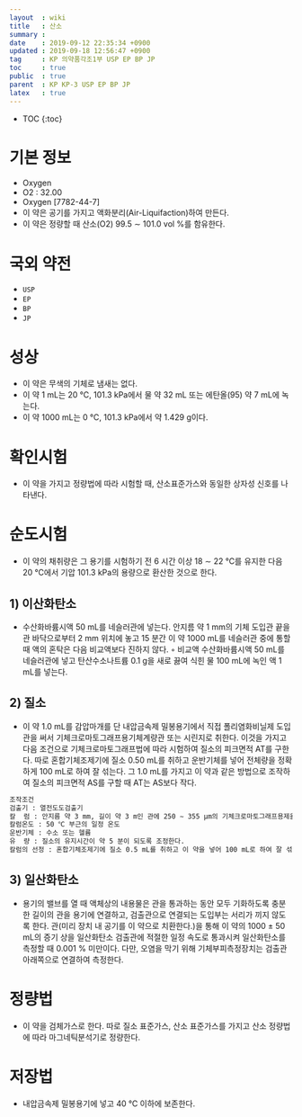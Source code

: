 ```yaml
---
layout  : wiki
title   : 산소
summary : 
date    : 2019-09-12 22:35:34 +0900
updated : 2019-09-18 12:56:47 +0900
tag     : KP 의약품각조1부 USP EP BP JP
toc     : true
public  : true
parent  : KP KP-3 USP EP BP JP
latex   : true
---
```

* TOC
{:toc}

# 기본 정보

* Oxygen
* O2 : 32.00
* Oxygen [7782-44-7]
* 이 약은 공기를 가지고 액화분리(Air-Liquifaction)하여 만든다.
* 이 약은 정량할 때 산소(O2) 99.5 ∼ 101.0 vol %를 함유한다.

# 국외 약전

* ` USP `
* ` EP `
* ` BP `
* ` JP `

# 성상

* 이 약은 무색의 기체로 냄새는 없다.
* 이 약 1 mL는 20 ℃, 101.3 kPa에서 물 약 32 mL 또는 에탄올(95) 약 7 mL에 녹는다.
* 이 약 1000 mL는 0 ℃, 101.3 kPa에서 약 1.429 g이다.

# 확인시험

* 이 약을 가지고 정량법에 따라 시험할 때, 산소표준가스와 동일한 상자성 신호를 나타낸다.

# 순도시험

* 이 약의 채취량은 그 용기를 시험하기 전 6 시간 이상 18 ∼ 22 ℃를 유지한 다음 20 ℃에서 기압 101.3 kPa의 용량으로 환산한 것으로 한다.

## 1) 이산화탄소

* 수산화바륨시액 50 mL를 네슬러관에 넣는다.  안지름 약 1 mm의 기체 도입관 끝을 관 바닥으로부터 2 mm 위치에 놓고 15 분간 이 약 1000 mL를 네슬러관 중에 통할 때 액의 혼탁은 다음 비교액보다 진하지 않다.
◦ 비교액  수산화바륨시액 50 mL를 네슬러관에 넣고 탄산수소나트륨 0.1 g을 새로 끓여 식힌 물 100 mL에 녹인 액 1 mL를 넣는다.

## 2) 질소

* 이 약 1.0 mL를 감압마개를 단 내압금속제 밀봉용기에서 직접 폴리염화비닐제 도입관을 써서 기체크로마토그래프용기체계량관 또는 시린지로 취한다. 이것을 가지고 다음 조건으로 기체크로마토그래프법에 따라 시험하여 질소의 피크면적 AT를 구한다. 따로 혼합기체조제기에 질소 0.50 mL를 취하고 운반기체를 넣어 전체량을 정확하게 100 mL로 하여 잘 섞는다. 그 1.0 mL를 가지고 이 약과 같은 방법으로 조작하여 질소의 피크면적 AS를 구할 때 AT는 AS보다 작다.
```sh
조작조건
검출기 : 열전도도검출기
칼  럼 : 안지름 약 3 mm, 길이 약 3 m인 관에 250 ∼ 355 μm의 기체크로마토그래프용제올라이트 (공경 0.5 nm)를 충전한다.
칼럼온도 : 50 ℃ 부근의 일정 온도
운반기체 : 수소 또는 헬륨
유  량 : 질소의 유지시간이 약 5 분이 되도록 조정한다.
칼럼의 선정 : 혼합기체조제기에 질소 0.5 mL를 취하고 이 약을 넣어 100 mL로 하여 잘 섞는다. 그 1.0 mL를 가지고 위의 조건으로 조작할 때 산소, 질소의 순서로 유출하고 각각의 피크가 완전하게 분리하는 것을 쓴다.
```

## 3) 일산화탄소  

* 용기의 밸브를 열 때 액체상의 내용물은 관을 통과하는 동안 모두 기화하도록 충분한 길이의 관을 용기에 연결하고, 검출관으로 연결되는 도입부는 서리가 끼지 않도록 한다. 관(미리 장치 내 공기를 이 약으로 치환한다.)을 통해 이 약의 1000 ± 50 mL의 증기 상을 일산화탄소 검출관에 적절한 일정 속도로 통과시켜 일산화탄소를 측정할 때 0.001 % 미만이다. 다만, 오염을 막기 위해 기체부피측정장치는 검출관 아래쪽으로 연결하여 측정한다.

# 정량법

* 이 약을 검체가스로 한다. 따로 질소 표준가스, 산소 표준가스를 가지고 산소 정량법에 따라 마그네틱분석기로 정량한다.

# 저장법

* 내압금속제 밀봉용기에 넣고 40 ℃ 이하에 보존한다.
